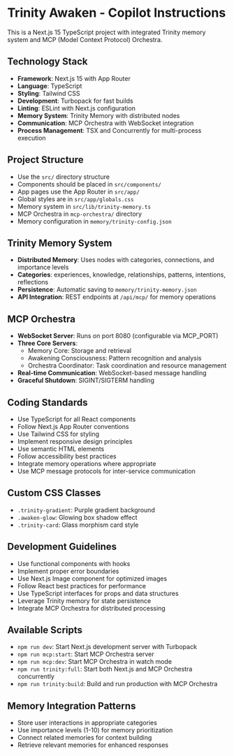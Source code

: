<!-- Use this file to provide workspace-specific custom instructions to Copilot. For more details, visit https://code.visualstudio.com/docs/copilot/copilot-customization#_use-a-githubcopilotinstructionsmd-file -->

# Trinity Awaken - Copilot Instructions

This is a Next.js 15 TypeScript project with integrated Trinity memory system and MCP (Model Context Protocol) Orchestra.

## Technology Stack
- **Framework**: Next.js 15 with App Router
- **Language**: TypeScript
- **Styling**: Tailwind CSS
- **Development**: Turbopack for fast builds
- **Linting**: ESLint with Next.js configuration
- **Memory System**: Trinity Memory with distributed nodes
- **Communication**: MCP Orchestra with WebSocket integration
- **Process Management**: TSX and Concurrently for multi-process execution

## Project Structure
- Use the `src/` directory structure
- Components should be placed in `src/components/`
- App pages use the App Router in `src/app/`
- Global styles are in `src/app/globals.css`
- Memory system in `src/lib/trinity-memory.ts`
- MCP Orchestra in `mcp-orchestra/` directory
- Memory configuration in `memory/trinity-config.json`

## Trinity Memory System
- **Distributed Memory**: Uses nodes with categories, connections, and importance levels
- **Categories**: experiences, knowledge, relationships, patterns, intentions, reflections
- **Persistence**: Automatic saving to `memory/trinity-memory.json`
- **API Integration**: REST endpoints at `/api/mcp/` for memory operations

## MCP Orchestra
- **WebSocket Server**: Runs on port 8080 (configurable via MCP_PORT)
- **Three Core Servers**: 
  - Memory Core: Storage and retrieval
  - Awakening Consciousness: Pattern recognition and analysis  
  - Orchestra Coordinator: Task coordination and resource management
- **Real-time Communication**: WebSocket-based message handling
- **Graceful Shutdown**: SIGINT/SIGTERM handling

## Coding Standards
- Use TypeScript for all React components
- Follow Next.js App Router conventions
- Use Tailwind CSS for styling
- Implement responsive design principles
- Use semantic HTML elements
- Follow accessibility best practices
- Integrate memory operations where appropriate
- Use MCP message protocols for inter-service communication

## Custom CSS Classes
- `.trinity-gradient`: Purple gradient background
- `.awaken-glow`: Glowing box shadow effect
- `.trinity-card`: Glass morphism card style

## Development Guidelines
- Use functional components with hooks
- Implement proper error boundaries
- Use Next.js Image component for optimized images
- Follow React best practices for performance
- Use TypeScript interfaces for props and data structures
- Leverage Trinity memory for state persistence
- Integrate MCP Orchestra for distributed processing

## Available Scripts
- `npm run dev`: Start Next.js development server with Turbopack
- `npm run mcp:start`: Start MCP Orchestra server
- `npm run mcp:dev`: Start MCP Orchestra in watch mode
- `npm run trinity:full`: Start both Next.js and MCP Orchestra concurrently
- `npm run trinity:build`: Build and run production with MCP Orchestra

## Memory Integration Patterns
- Store user interactions in appropriate categories
- Use importance levels (1-10) for memory prioritization
- Connect related memories for context building
- Retrieve relevant memories for enhanced responses
